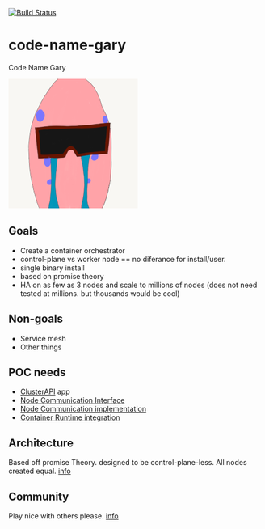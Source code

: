 [![Build Status](https://travis-ci.org/Klaven/gary.svg?branch=master)](https://travis-ci.org/Klaven/gary)

# code-name-gary
Code Name Gary

![](docs/icon.png)

## Goals
 * Create a container orchestrator
 * control-plane vs worker node == no diferance for install/user.
 * single binary install
 * based on promise theory
 * HA on as few as 3 nodes and scale to millions of nodes (does not need tested at millions. but thousands would be cool)


## Non-goals
 * Service mesh
 * Other things 


## POC needs
 * [ClusterAPI](docs/cluster_api.md) app 
 * [Node Communication Interface](docs/nci.md)
 * [Node Communication implementation](docs/nanomsg.md)
 * [Container Runtime integration](docs/cri.md)

## Architecture

Based off promise Theory. designed to be control-plane-less. All nodes created equal. [info](docs/architecture.md)

## Community
Play nice with others please. [info](docs/community.md)

 
